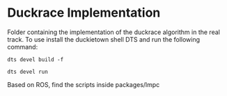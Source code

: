 # Duckrace Implementation

Folder containing the implementation of the duckrace algorithm in the real track.
To use install the duckietown shell DTS and run the following command:
```
dts devel build -f
```
```
dts devel run
```
Based on ROS, find the scripts inside packages/lmpc

